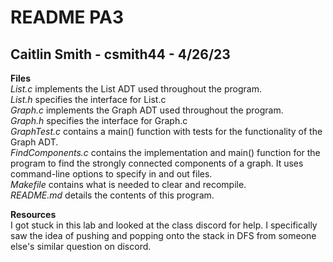 # README PA3
## Caitlin Smith - csmith44 - 4/26/23

**Files**<br>
*List.c* implements the List ADT used throughout the program.<br>
*List.h* specifies the interface for List.c<br>
*Graph.c* implements the Graph ADT used throughout the program.<br>
*Graph.h* specifies the interface for Graph.c<br>
*GraphTest.c* contains a main() function with tests for the functionality of the Graph ADT.<br>
*FindComponents.c* contains the implementation and main() function for the program to find the strongly connected components of a graph. It uses command-line options to specify in and out files.<br>
*Makefile* contains what is needed to clear and recompile.<br>
*README.md* details the contents of this program.<br>

**Resources**<br>
I got stuck in this lab and looked at the class discord for help. I specifically saw
the idea of pushing and popping onto the stack in DFS from someone else's similar
question on discord.